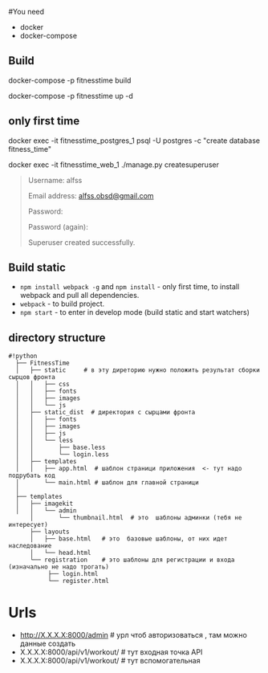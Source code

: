 #You need
* docker
* docker-compose

## Build
docker-compose -p fitnesstime build

docker-compose -p fitnesstime up -d

## only first time
docker exec -it fitnesstime_postgres_1 psql -U postgres -c "create database fitness_time"

docker exec -it fitnesstime_web_1 ./manage.py createsuperuser
>Username: alfss
>
>Email address: alfss.obsd@gmail.com
>
>Password:
>
>Password (again):
>
>Superuser created successfully.

## Build static
- `npm install webpack -g` and `npm install` - only first time, to install webpack and pull all dependencies.
- `webpack` - to build project.
- `npm start` - to enter in develop mode (build static and start watchers)

## directory structure

```
#!python
  ├── FitnessTime
  │   ├── static     # в эту диреторию нужно положить результат сборки сырцов фронта
  │   │   ├── css
  │   │   ├── fonts
  │   │   ├── images
  │   │   └── js
  │   ├── static_dist  # директория с сырцами фронта
  │   │   ├── fonts
  │   │   ├── images
  │   │   ├── js
  │   │   └── less
  │   │       ├── base.less
  │   │       └── login.less
  │   ├── templates
  │   │   ├── app.html  # шаблон страници приложения  <- тут надо подрубать код
  │       └── main.html # шаблон для главной страници
  │   
  ├── templates
  │   ├── imagekit
  │   │   └── admin
      │       └── thumbnail.html  # это  шаблоны админки (тебя не интересует)
      ├── layouts
      │   ├── base.html   # это  базовые шаблоны, от них идет наследование
      │   └── head.html
      └── registration    # это шаблоны для регистрации и входа (изначально не надо трогать)
           ├── login.html
           └── register.html

```


# Urls
* http://X.X.X.X:8000/admin # урл чтоб авторизоваться , там можно данные создать
* X.X.X.X:8000/api/v1/workout/ # тут входная точка API
* X.X.X.X:8000/api/v1/workout/ # тут вспомогательная
